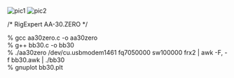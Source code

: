 ![pic1](http://spinorlab.matrix.jp/en/wp-content/uploads/2017/12/DSC_8266.jpg)
![pic2](http://spinorlab.matrix.jp/en/wp-content/uploads/2017/12/Screen-Shot-2017-12-23-at-9.20.24.png)

/* RigExpert AA-30.ZERO */

% gcc aa30zero.c -o aa30zero  
% g++ bb30.c -o bb30  
% ./aa30zero /dev/cu.usbmodem1461 fq7050000 sw100000 frx2 | awk -F, -f bb30.awk | ./bb30  
% gnuplot bb30.plt  

